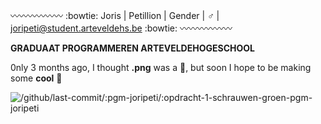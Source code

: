 

:wavy_dash::wavy_dash::wavy_dash::wavy_dash::wavy_dash::wavy_dash:
:bowtie: Joris | Petillion 
| Gender | :male_sign:
| joripeti@student.arteveldehs.be :bowtie:
:wavy_dash::wavy_dash::wavy_dash::wavy_dash::wavy_dash::wavy_dash:

**GRADUAAT PROGRAMMEREN ARTEVELDEHOGESCHOOL**

   0nly 3 months ago, I thought **.png** was a :penguin:, but soon I hope to be making some **cool** :poop:

![[/github/last-commit/:pgm-joripeti/:opdracht-1-schrauwen-groen-pgm-joripeti](https://img.shields.io/github/last-commit/pgm-joripeti/pgmgent-atwork-1%20/%20opdracht-1-schrauwen-groen-pgm-joripeti?style=for-the-badge)](https://github.com/pgmgent-atwork-1/opdracht-1-schrauwen-groen-pgm-joripeti.git)